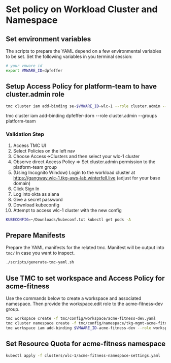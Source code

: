 # Set policy on Workload Cluster and Namespace

## Set environment variables

The scripts to prepare the YAML depend on a few environmental variables to be set.  Set the following variables in you terminal session:

```bash
# your vmware id
export VMWARE_ID=dpfeffer
```

## Setup Access Policy for platform-team to have cluster.admin role

```bash
tmc cluster iam add-binding se-$VMWARE_ID-wlc-1 --role cluster.admin --groups platform-team
```

tmc cluster iam add-binding dpfeffer-dorn --role cluster.admin --groups platform-team


### Validation Step

1. Access TMC UI
2. Select Policies on the left nav
3. Choose Access->Clusters and then select your wlc-1 cluster
4. Observe direct Access Policy => Set cluster.admin permission to the platform-team group
5. (Using Incognito Window) Login to the workload cluster at https://gangway.wlc-1.tkg-aws-lab.winterfell.live (adjust for your base domain)
6. Click Sign In
7. Log into okta as alana
8. Give a secret password
9. Download kubeconfig
10. Attempt to access wlc-1 cluster with the new config

```bash
KUBECONFIG=~/Downloads/kubeconf.txt kubectl get pods -A
```

## Prepare Manifests

Prepare the YAML manifests for the related tmc.  Manifest will be output into `tmc/` in case you want to inspect.

```bash
./scripts/generate-tmc-yaml.sh
```

## Use TMC to set workspace and Access Policy for acme-fitness

Use the commands below to create a workspace and associated namespace.  Then provide the workspace.edit role to the acme-fitness-dev group.

```bash
tmc workspace create -f tmc/config/workspace/acme-fitness-dev.yaml
tmc cluster namespace create -f tmc/config/namespace/tkg-mgmt-acme-fitness.yaml
tmc workspace iam add-binding $VMWARE_ID-acme-fitness-dev --role workspace.edit --groups acme-fitness-devs
```

## Set Resource Quota for acme-fitness namespace

```bash
kubectl apply -f clusters/wlc-1/acme-fitness-namespace-settings.yaml
```
